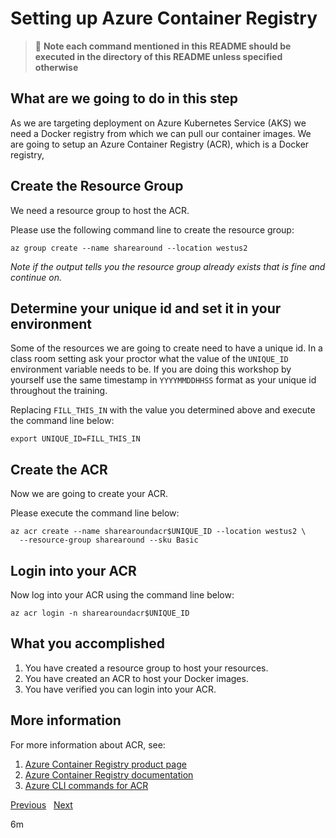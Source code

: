 # Setting up Azure Container Registry

> :stop_sign: **Note each command mentioned in this README should be executed in
> the directory of this README unless specified otherwise**

## What are we going to do in this step

As we are targeting deployment on Azure Kubernetes Service (AKS) we need a Docker
registry from which we can pull our container images. We are going to setup an
Azure Container Registry (ACR), which is a Docker registry,

## Create the Resource Group

We need a resource group to host the ACR.

Please use the following command line to create the resource group:

```shell
az group create --name sharearound --location westus2
```

*Note if the output tells you the resource group already exists that is fine and
continue on.*

## Determine your unique id and set it in your environment

Some of the resources we are going to create need to have a unique id. In a class
room setting ask your proctor what the value of the `UNIQUE_ID` environment
variable needs to be. If you are doing this workshop by yourself use the same
timestamp in `YYYYMMDDHHSS` format as your unique id throughout the training.

Replacing `FILL_THIS_IN` with the value you determined above and execute the
command line below:

```shell
export UNIQUE_ID=FILL_THIS_IN
```

## Create the ACR

Now we are going to create your ACR.

Please execute the command line below:

```shell
az acr create --name sharearoundacr$UNIQUE_ID --location westus2 \
  --resource-group sharearound --sku Basic
```

## Login into your ACR

Now log into your ACR using the command line below:

```shell
az acr login -n sharearoundacr$UNIQUE_ID
```

## What you accomplished

1. You have created a resource group to host your resources.
1. You have created an ACR to host your Docker images.
1. You have verified you can login into your ACR.

## More information

For more information about ACR, see:

1. [Azure Container Registry product page](https://azure.microsoft.com/en-us/services/container-registry/)
1. [Azure Container Registry documentation](https://docs.microsoft.com/en-us/azure/container-registry/)
1. [Azure CLI commands for ACR](https://docs.microsoft.com/en-us/cli/azure/acr?view=azure-cli-latest)

[Previous](../01-initial/README.md) &nbsp; [Next](../03-setting-up-aks/README.md)

6m
